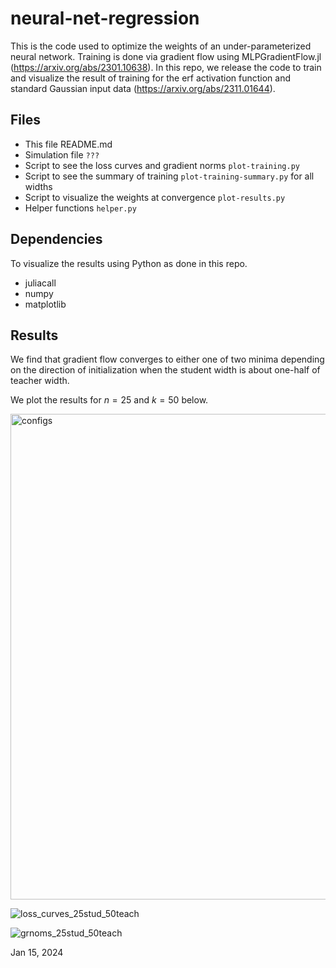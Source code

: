 # neural-net-regression

This is the code used to optimize the weights of an under-parameterized neural network.
Training is done via gradient flow using MLPGradientFlow.jl (https://arxiv.org/abs/2301.10638). 
In this repo, we release the code to train and visualize the result of training for the erf 
activation function and standard Gaussian input data (https://arxiv.org/abs/2311.01644). 

## Files

* This file README.md
* Simulation file ```???```
* Script to see the loss curves and gradient norms ```plot-training.py```
* Script to see the summary of training ```plot-training-summary.py``` for all widths
* Script to visualize the weights at convergence ```plot-results.py```
* Helper functions ```helper.py```

## Dependencies

To visualize the results using Python as done in this repo. 

* juliacall
* numpy
* matplotlib 

## Results 

We find that gradient flow converges to either one of two minima depending on the direction of initialization when the student width is about one-half of teacher width. 

We plot the results for $n=25$ and $k=50$ below.

<img width="777" alt="configs" src="https://github.com/berfinsimsek/neural-net-regression/assets/37277437/5b1d97ed-900f-4f9c-a23d-e85d547fe343">

![loss_curves_25stud_50teach](https://github.com/berfinsimsek/neural-net-regression/assets/37277437/96eed74e-207b-457a-b908-c698849c84fe)

![grnoms_25stud_50teach](https://github.com/berfinsimsek/neural-net-regression/assets/37277437/823c8e27-4d49-44f5-b34f-5f8395f0953d)

Jan 15, 2024
